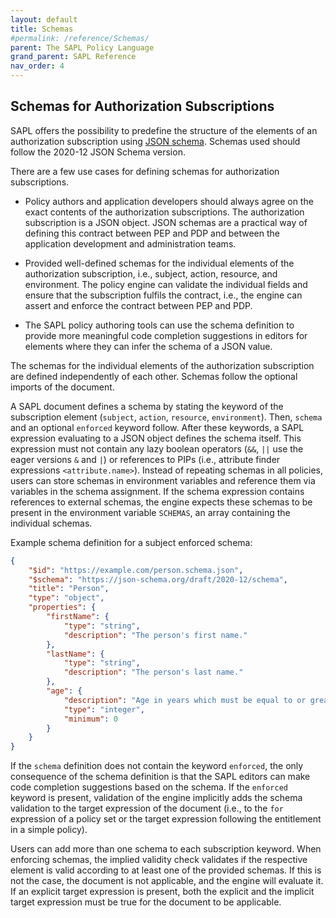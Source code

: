 ```yaml
---
layout: default
title: Schemas
#permalink: /reference/Schemas/
parent: The SAPL Policy Language
grand_parent: SAPL Reference
nav_order: 4
---
```


## Schemas for Authorization Subscriptions

SAPL offers the possibility to predefine the structure of the elements of an authorization subscription using [JSON schema](https://json-schema.org/). Schemas used should follow the 2020-12 JSON Schema version. 

There are a few use cases for defining schemas for authorization subscriptions. 

* Policy authors and application developers should always agree on the exact contents of the authorization subscriptions. The authorization subscription is a JSON object. JSON schemas are a practical way of defining this contract between PEP and PDP and between the application development and administration teams. 

* Provided well-defined schemas for the individual elements of the authorization subscription, i.e., subject, action, resource, and environment. The policy engine can validate the individual fields and ensure that the subscription fulfils the contract, i.e., the engine can assert and enforce the contract between PEP and PDP.

* The SAPL policy authoring tools can use the schema definition to provide more meaningful code completion suggestions in editors for elements where they can infer the schema of a JSON value.

The schemas for the individual elements of the authorization subscription are defined independently of each other. Schemas follow the optional imports of the document.

A SAPL document defines a schema by stating the keyword of the subscription element (`subject`, `action`, `resource`, `environment`). Then, `schema` and an optional `enforced` keyword follow. After these keywords, a SAPL expression evaluating to a JSON object defines the schema itself. This expression must not contain any lazy boolean operators (`&&`, `||` use the eager versions `&` and `|`) or references to PIPs (i.e., attribute finder expressions `<attribute.name>`). Instead of repeating schemas in all policies, users can store schemas in environment variables and reference them via variables in the schema assignment. If the schema expression contains references to external schemas, the engine expects these schemas to be present in the environment variable `SCHEMAS`, an array containing the individual schemas. 

Example schema definition for a subject enforced schema:

```json 
{
    "$id": "https://example.com/person.schema.json",
    "$schema": "https://json-schema.org/draft/2020-12/schema",
    "title": "Person",
    "type": "object",
    "properties": {
        "firstName": {
            "type": "string",
            "description": "The person's first name."
        },
        "lastName": {
            "type": "string",
            "description": "The person's last name."
        },
        "age": {
            "description": "Age in years which must be equal to or greater than zero.",
            "type": "integer",
            "minimum": 0
        }
    }
}
```

If the `schema` definition does not contain the keyword `enforced`, the only consequence of the schema definition is that the SAPL editors can make code completion suggestions based on the schema. If the `enforced` keyword is present, validation of the engine implicitly adds the schema validation to the target expression of the document (i.e., to the `for` expression of a policy set or the target expression following the entitlement in a simple policy). 

Users can add more than one schema to each subscription keyword. When enforcing schemas, the implied validity check validates if the respective element is valid according to at least one of the provided schemas. If this is not the case, the document is not applicable, and the engine will evaluate it. If an explicit target expression is present, both the explicit and the implicit target expression must be true for the document to be applicable.
